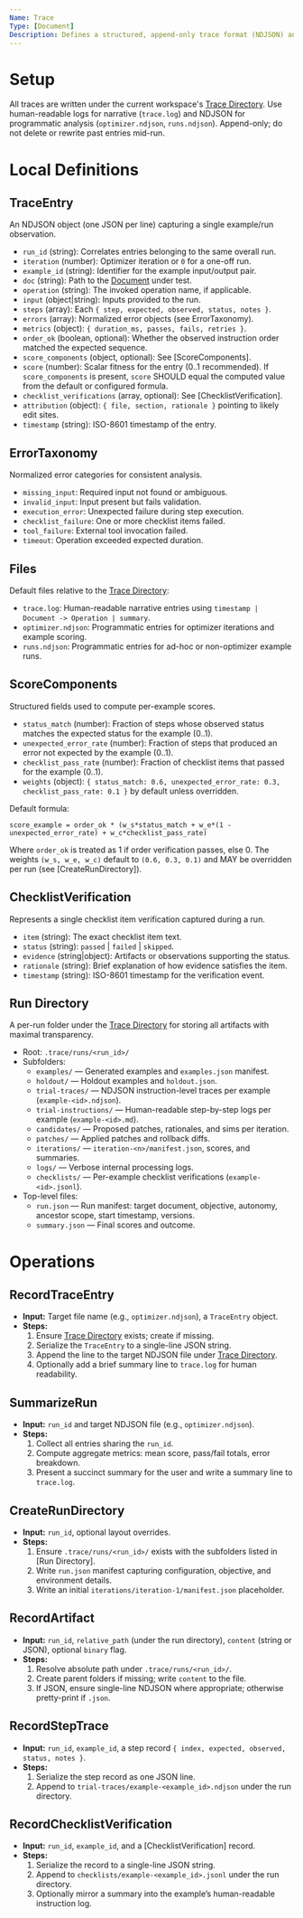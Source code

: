 ```yaml
---
Name: Trace
Type: [Document]
Description: Defines a structured, append-only trace format (NDJSON) and taxonomy used by BUSY documents and playbooks to log example runs, scores, and optimizer iterations.
---
```


[Document]:./document.md
[Operation]:./operation.md
[WorkspaceContext]:./workspace-context.md
[Trace Directory]:./workspace-context.md#trace-directory

# Setup
All traces are written under the current workspace's [Trace Directory]. Use human-readable logs for narrative (`trace.log`) and NDJSON for programmatic analysis (`optimizer.ndjson`, `runs.ndjson`). Append-only; do not delete or rewrite past entries mid-run.

# Local Definitions

## TraceEntry
An NDJSON object (one JSON per line) capturing a single example/run observation.

- `run_id` (string): Correlates entries belonging to the same overall run.
- `iteration` (number): Optimizer iteration or `0` for a one-off run.
- `example_id` (string): Identifier for the example input/output pair.
- `doc` (string): Path to the [Document] under test.
- `operation` (string): The invoked operation name, if applicable.
- `input` (object|string): Inputs provided to the run.
- `steps` (array): Each `{ step, expected, observed, status, notes }`.
- `errors` (array): Normalized error objects (see ErrorTaxonomy).
- `metrics` (object): `{ duration_ms, passes, fails, retries }`.
- `order_ok` (boolean, optional): Whether the observed instruction order matched the expected sequence.
- `score_components` (object, optional): See [ScoreComponents].
 - `score` (number): Scalar fitness for the entry (0..1 recommended). If `score_components` is present, `score` SHOULD equal the computed value from the default or configured formula.
 - `checklist_verifications` (array, optional): See [ChecklistVerification].
- `attribution` (object): `{ file, section, rationale }` pointing to likely edit sites.
- `timestamp` (string): ISO-8601 timestamp of the entry.

## ErrorTaxonomy
Normalized error categories for consistent analysis.

- `missing_input`: Required input not found or ambiguous.
- `invalid_input`: Input present but fails validation.
- `execution_error`: Unexpected failure during step execution.
- `checklist_failure`: One or more checklist items failed.
- `tool_failure`: External tool invocation failed.
- `timeout`: Operation exceeded expected duration.

## Files
Default files relative to the [Trace Directory]:

- `trace.log`: Human-readable narrative entries using `timestamp | Document -> Operation | summary`.
- `optimizer.ndjson`: Programmatic entries for optimizer iterations and example scoring.
- `runs.ndjson`: Programmatic entries for ad-hoc or non-optimizer example runs.

## ScoreComponents
Structured fields used to compute per-example scores.

- `status_match` (number): Fraction of steps whose observed status matches the expected status for the example (0..1).
- `unexpected_error_rate` (number): Fraction of steps that produced an error not expected by the example (0..1).
- `checklist_pass_rate` (number): Fraction of checklist items that passed for the example (0..1).
- `weights` (object): `{ status_match: 0.6, unexpected_error_rate: 0.3, checklist_pass_rate: 0.1 }` by default unless overridden.

Default formula:

```
score_example = order_ok * (w_s*status_match + w_e*(1 - unexpected_error_rate) + w_c*checklist_pass_rate)
```

Where `order_ok` is treated as 1 if order verification passes, else 0. The weights `(w_s, w_e, w_c)` default to `(0.6, 0.3, 0.1)` and MAY be overridden per run (see [CreateRunDirectory]).

## ChecklistVerification
Represents a single checklist item verification captured during a run.

- `item` (string): The exact checklist item text.
- `status` (string): `passed` | `failed` | `skipped`.
- `evidence` (string|object): Artifacts or observations supporting the status.
- `rationale` (string): Brief explanation of how evidence satisfies the item.
- `timestamp` (string): ISO-8601 timestamp for the verification event.

## Run Directory
A per-run folder under the [Trace Directory] for storing all artifacts with maximal transparency.

- Root: `.trace/runs/<run_id>/`
- Subfolders:
  - `examples/` — Generated examples and `examples.json` manifest.
  - `holdout/` — Holdout examples and `holdout.json`.
  - `trial-traces/` — NDJSON instruction-level traces per example (`example-<id>.ndjson`).
  - `trial-instructions/` — Human-readable step-by-step logs per example (`example-<id>.md`).
  - `candidates/` — Proposed patches, rationales, and sims per iteration.
  - `patches/` — Applied patches and rollback diffs.
  - `iterations/` — `iteration-<n>/manifest.json`, scores, and summaries.
  - `logs/` — Verbose internal processing logs.
  - `checklists/` — Per-example checklist verifications (`example-<id>.jsonl`).
- Top-level files:
  - `run.json` — Run manifest: target document, objective, autonomy, ancestor scope, start timestamp, versions.
  - `summary.json` — Final scores and outcome.

# Operations

## RecordTraceEntry
- **Input:** Target file name (e.g., `optimizer.ndjson`), a `TraceEntry` object.
- **Steps:**
    1. Ensure [Trace Directory] exists; create if missing.
    2. Serialize the `TraceEntry` to a single-line JSON string.
    3. Append the line to the target NDJSON file under [Trace Directory].
    4. Optionally add a brief summary line to `trace.log` for human readability.

## SummarizeRun
- **Input:** `run_id` and target NDJSON file (e.g., `optimizer.ndjson`).
- **Steps:**
    1. Collect all entries sharing the `run_id`.
    2. Compute aggregate metrics: mean score, pass/fail totals, error breakdown.
    3. Present a succinct summary for the user and write a summary line to `trace.log`.

## CreateRunDirectory
- **Input:** `run_id`, optional layout overrides.
- **Steps:**
    1. Ensure `.trace/runs/<run_id>/` exists with the subfolders listed in [Run Directory].
    2. Write `run.json` manifest capturing configuration, objective, and environment details.
    3. Write an initial `iterations/iteration-1/manifest.json` placeholder.

## RecordArtifact
- **Input:** `run_id`, `relative_path` (under the run directory), `content` (string or JSON), optional `binary` flag.
- **Steps:**
    1. Resolve absolute path under `.trace/runs/<run_id>/`.
    2. Create parent folders if missing; write `content` to the file.
    3. If JSON, ensure single-line NDJSON where appropriate; otherwise pretty-print if `.json`.

## RecordStepTrace
- **Input:** `run_id`, `example_id`, a step record `{ index, expected, observed, status, notes }`.
- **Steps:**
    1. Serialize the step record as one JSON line.
    2. Append to `trial-traces/example-<example_id>.ndjson` under the run directory.

## RecordChecklistVerification
- **Input:** `run_id`, `example_id`, and a [ChecklistVerification] record.
- **Steps:**
    1. Serialize the record to a single-line JSON string.
    2. Append to `checklists/example-<example_id>.jsonl` under the run directory.
    3. Optionally mirror a summary into the example’s human-readable instruction log.

